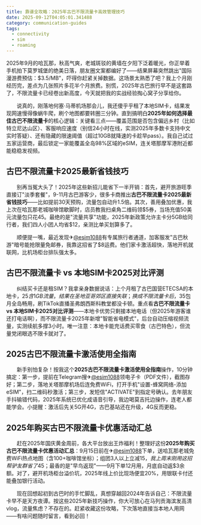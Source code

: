 ```yaml
---
title: 靠谱全攻略：2025年古巴不限流量卡高效管理技巧
date: 2025-09-12T04:05:01.341488
category: communication-guides
tags:
  - connectivity
  - sim
  - roaming
---
```


2025年9月的哈瓦那，秋高气爽，老城斑驳的黄墙在夕阳下泛着暖光，你正举着手机拍下莫罗城堡的绝美日落，朋友圈文案都编好了——结果屏幕突然跳出"国际漫游费预估：$3.5/MB"，吓得你赶紧关掉数据。这场景太熟悉了吧？我上个月刚经历完，差点为几张照片多花半个月旅费。别慌，2025年古巴旅行早不是这套路了，不限流量卡已经卷出新高度，今天就把我的实战经验掏心窝子分享给你。

　　说真的，刚落地何塞·马蒂机场那会儿，我还傻乎乎租了本地SIM卡，结果发现网速慢得像蜗牛爬，刷个地图都要转圈三分钟。直到搞明白**2025年如何选择最佳古巴不限流量卡**的核心逻辑：关键看三点——覆盖范围是否包含偏远乡村（比如特立尼达山区）、客服响应速度（别信24小时在线，实测2025年多数卡支持中文实时答疑）、还有隐藏的限速阈值（超过10GB就降速的卡趁早pass）。我自己试过五家运营商，最后锁定一家能覆盖全岛98%区域的eSIM，连关塔那摩军港附近都能稳稳发视频。

## 古巴不限流量卡2025最新省钱技巧

　　别再当冤大头了！2025年这些新招儿能省下一半开销：首先，避开旅游旺季直接订"淡季套餐"，9-11月古巴游客少，很多卡商推出**古巴不限流量卡2025最新省钱技巧**——比如提前30天预购，流量包自动升1.5倍。其次，善用叠加优惠，我上次在哈瓦那老城咖啡馆歇脚时，店员教我扫桌角二维码领$5券，当场充值50美元流量包只花45。最绝的是"流量共享"功能，2025年新政策允许主卡分5GB给同行者，我们四人小团人均省$12，亲测比单买划算多了。

　　顺便提一嘴，最近发现✈[@esim1088](https://t.me/s/esim1088)有专属旅行者通道，加客服发"古巴秋游"暗号能抢限量免邮券，我靠这招省了$8运费。他们家卡激活超快，落地开机就联网，比机场柜台排队强太多。

## 古巴不限流量卡 vs 本地SIM卡2025对比评测

　　纠结买卡还是租SIM？我拿亲身数据说话：上个月租了古巴国营ETECSA的本地卡，$25含1GB流量，结果在圣地亚哥郊区直接失联；换成不限流量卡后，$35包月全岛畅用，刷TikTok直播圣弗朗西斯科教堂都没卡顿。重点看**古巴不限流量卡 vs 本地SIM卡2025对比评测**——本地卡优势只剩接本地电话（但2025年游客谁还打电话啊），而不限流量卡2025年新增"智能省电模式"，后台自动压缩视频流量，实测续航多撑3小时。唯一注意：本地卡能充话费买零食（古巴特色），但流量党闭眼选不限卡就对了。

## 2025古巴不限流量卡激活使用全指南

　　新手别怕复杂！按我这个**2025古巴不限流量卡激活使用全指南**操作，10分钟搞定：第一步，提前在Telegram搜✈[@esim1088](https://t.me/s/esim1088)领电子卡（PDF文件），截图存好；第二步，落地关塔那摩机场后连免费WiFi，打开手机"设置-蜂窝网络-添加eSIM"，扫二维码秒激活；第三步，发短信"ACTIVATE"到指定号确认。去年朋友手抖输错代码，2025年系统已优化成语音引导，我边喝莫吉托边操作，连老人都能学会。小提醒：激活后先关5G开4G，古巴基站还在升级，4G反而更稳。

## 2025年购买古巴不限流量卡优惠活动汇总

　　赶在2025年国庆黄金周前，各大平台放出王炸福利！整理好这份**2025年购买古巴不限流量卡优惠活动汇总**：9月15日前在✈[@esim1088](https://t.me/s/esim1088)下单，送哈瓦那老城免费WiFi热点地图（含100+咖啡馆坐标）；组团3人以上立减$15，我上周末刚用这招帮驴友群省了$45；最香的是"早鸟返现"——9月下单12月用，月底自动返$3余额。对了，避开机场柜台溢价坑，2025年线上价比现场便宜20%，用银联卡付还能叠加银行活动。

　　现在回想起初到古巴时的手忙脚乱，真想穿越回2024年告诉自己：不限流量卡早不是天方夜谭。按这些2025年新技巧操作，你大可放心在马列贡海滨发高清vlog，流量焦虑？不存在的。赶紧收藏这份攻略，下次落地直接当本地人用网——有啥问题随时留言，看到必回！